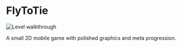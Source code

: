 # FlyToTie

![Level walkthrough](https://github.com/user-attachments/assets/38eeab01-bee4-4ac0-a586-e9f62c9b57c5)

A small 2D mobile game with polished graphics and meta progression.

